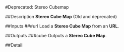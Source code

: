 #Deprecated: Stereo Cubemap

##Description
**Stereo Cube Map** (Old and deprecated)

##Inputs
###url
Load a **Stereo Cube Map** from an **URL**.

##Outputs
###cube
Outputs a **Stereo Cube Map**.

##Detail

